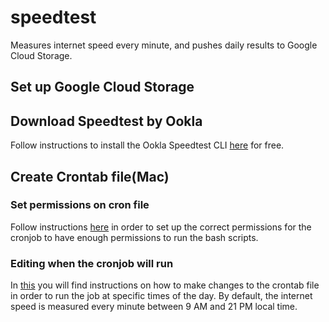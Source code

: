 # speedtest
Measures internet speed every minute, and pushes daily results to Google Cloud Storage.

## Set up Google Cloud Storage

## Download Speedtest by Ookla
Follow instructions to install the Ookla Speedtest CLI [here](https://www.speedtest.net/apps/cli) for free.

## Create Crontab file(Mac)
### Set permissions on cron file
Follow instructions [here]() in order to set up the correct permissions for the cronjob to have enough permissions to run the bash scripts.

### Editing when the cronjob will run
In [this](https://crontab.guru/#0_9-21_*_*_*) you will find instructions on how to make changes to the crontab file in order to run the job at specific times of the day. By default, the internet speed is measured every minute between 9 AM and 21 PM local time.

